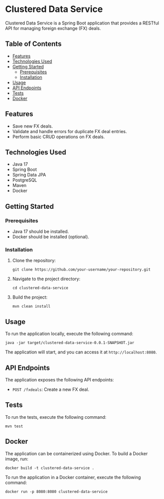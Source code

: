 # Clustered Data Service

Clustered Data Service is a Spring Boot application that provides a RESTful API for managing foreign exchange (FX) deals.

## Table of Contents

- [Features](#features)
- [Technologies Used](#technologies-used)
- [Getting Started](#getting-started)
  - [Prerequisites](#prerequisites)
  - [Installation](#installation)
- [Usage](#usage)
- [API Endpoints](#api-endpoints)
- [Tests](#tests)
- [Docker](#docker)

## Features

- Save new FX deals.
- Validate and handle errors for duplicate FX deal entries.
- Perform basic CRUD operations on FX deals.

## Technologies Used

- Java 17
- Spring Boot
- Spring Data JPA
- PostgreSQL
- Maven
- Docker

## Getting Started

### Prerequisites

- Java 17 should be installed.
- Docker should be installed (optional).

### Installation

1. Clone the repository:
   ```
   git clone https://github.com/your-username/your-repository.git
   ```

2. Navigate to the project directory:
   ```
   cd clustered-data-service
   ```

3. Build the project:
   ```
   mvn clean install
   ```

## Usage

To run the application locally, execute the following command:
```
java -jar target/clustered-data-service-0.0.1-SNAPSHOT.jar
```

The application will start, and you can access it at `http://localhost:8080`.

## API Endpoints

The application exposes the following API endpoints:

- `POST /fxdeals`: Create a new FX deal.

## Tests

To run the tests, execute the following command:
```
mvn test
```

## Docker

The application can be containerized using Docker. To build a Docker image, run:
```
docker build -t clustered-data-service .
```

To run the application in a Docker container, execute the following command:
```
docker run -p 8080:8080 clustered-data-service
```
